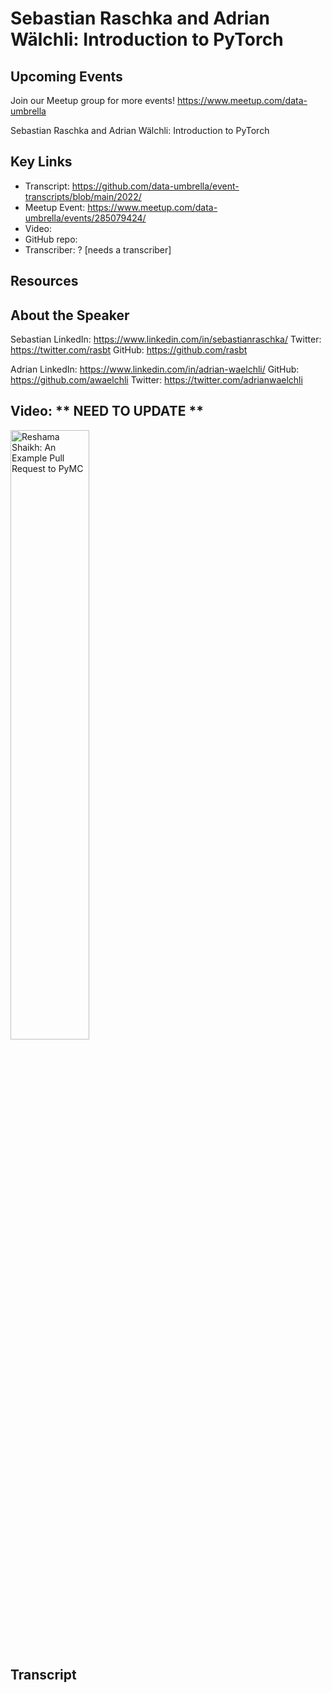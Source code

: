 # Sebastian Raschka and Adrian Wälchli: Introduction to PyTorch

## Upcoming Events
Join our Meetup group for more events!
https://www.meetup.com/data-umbrella

Sebastian Raschka and Adrian Wälchli: Introduction to PyTorch

## Key Links
- Transcript: https://github.com/data-umbrella/event-transcripts/blob/main/2022/
- Meetup Event: https://www.meetup.com/data-umbrella/events/285079424/
- Video: 
- GitHub repo: 
- Transcriber:  ? [needs a transcriber]

## Resources

## About the Speaker
Sebastian
LinkedIn: https://www.linkedin.com/in/sebastianraschka/
Twitter: https://twitter.com/rasbt
GitHub: https://github.com/rasbt

Adrian
LinkedIn: https://www.linkedin.com/in/adrian-waelchli/
GitHub: https://github.com/awaelchli
Twitter: https://twitter.com/adrianwaelchli

## Video:  ** NEED TO UPDATE **
<a href="http://www.youtube.com/watch?feature=player_embedded&v=NbmdFJsnuuo" target="_blank"><img src="http://img.youtube.com/vi/NbmdFJsnuuo/0.jpg"
alt="Reshama Shaikh: An Example Pull Request to PyMC" width="50%" /></a>


## Transcript
